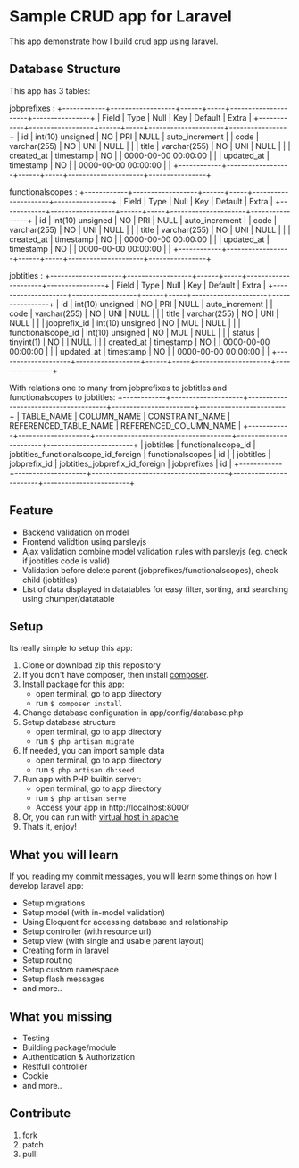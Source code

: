 Sample CRUD app for Laravel
===========================
This app demonstrate how I build crud app using laravel. 


## Database Structure
This app has 3 tables:

jobprefixes :
+------------+------------------+------+-----+---------------------+----------------+
| Field      | Type             | Null | Key | Default             | Extra          |
+------------+------------------+------+-----+---------------------+----------------+
| id         | int(10) unsigned | NO   | PRI | NULL                | auto_increment |
| code       | varchar(255)     | NO   | UNI | NULL                |                |
| title      | varchar(255)     | NO   | UNI | NULL                |                |
| created_at | timestamp        | NO   |     | 0000-00-00 00:00:00 |                |
| updated_at | timestamp        | NO   |     | 0000-00-00 00:00:00 |                |
+------------+------------------+------+-----+---------------------+----------------+

functionalscopes :
+------------+------------------+------+-----+---------------------+----------------+
| Field      | Type             | Null | Key | Default             | Extra          |
+------------+------------------+------+-----+---------------------+----------------+
| id         | int(10) unsigned | NO   | PRI | NULL                | auto_increment |
| code       | varchar(255)     | NO   | UNI | NULL                |                |
| title      | varchar(255)     | NO   | UNI | NULL                |                |
| created_at | timestamp        | NO   |     | 0000-00-00 00:00:00 |                |
| updated_at | timestamp        | NO   |     | 0000-00-00 00:00:00 |                |
+------------+------------------+------+-----+---------------------+----------------+

jobtitles :
+--------------------+------------------+------+-----+---------------------+----------------+
| Field              | Type             | Null | Key | Default             | Extra          |
+--------------------+------------------+------+-----+---------------------+----------------+
| id                 | int(10) unsigned | NO   | PRI | NULL                | auto_increment |
| code               | varchar(255)     | NO   | UNI | NULL                |                |
| title              | varchar(255)     | NO   | UNI | NULL                |                |
| jobprefix_id       | int(10) unsigned | NO   | MUL | NULL                |                |
| functionalscope_id | int(10) unsigned | NO   | MUL | NULL                |                |
| status             | tinyint(1)       | NO   |     | NULL                |                |
| created_at         | timestamp        | NO   |     | 0000-00-00 00:00:00 |                |
| updated_at         | timestamp        | NO   |     | 0000-00-00 00:00:00 |                |
+--------------------+------------------+------+-----+---------------------+----------------+

With relations one to many from jobprefixes to jobtitles and functionalscopes to jobtitles:
+------------+--------------------+--------------------------------------+-----------------------+------------------------+
| TABLE_NAME | COLUMN_NAME        | CONSTRAINT_NAME                      | REFERENCED_TABLE_NAME | REFERENCED_COLUMN_NAME |
+------------+--------------------+--------------------------------------+-----------------------+------------------------+
| jobtitles  | functionalscope_id | jobtitles_functionalscope_id_foreign | functionalscopes      | id                     |
| jobtitles  | jobprefix_id       | jobtitles_jobprefix_id_foreign       | jobprefixes           | id                     |
+------------+--------------------+--------------------------------------+-----------------------+------------------------+

## Feature
- Backend validation on model
- Frontend validtion using parsleyjs
- Ajax validation combine model validation rules with parsleyjs (eg. check if jobtitles code is valid)
- Validation before delete parent (jobprefixes/functionalscopes), check child (jobtitles)
- List of data displayed in datatables for easy filter, sorting, and searching using chumper/datatable
 

## Setup
Its really simple to setup this app:
1. Clone or download zip this repository
2. If you don't have composer, then install [composer](http://getcomposer.org).
3. Install package for this app:
   - open terminal, go to app directory
   - run `$ composer install`
4. Change database configuration in app/config/database.php
5. Setup database structure
   - open terminal, go to app directory
   - run `$ php artisan migrate`
6. If needed, you can import sample data
   - open terminal, go to app directory
   - run `$ php artisan db:seed`
7. Run app with PHP builtin server:
   - open terminal, go to app directory
   - run `$ php artisan serve`
   - Access your app in http://localhost:8000/
8. Or, you can run with [virtual host in apache](http://sawmac.com/xampp/virtualhosts/)
9. Thats it, enjoy!


## What you will learn
If you reading my [commit messages](https://github.com/rahmatawaludin/human-capital/commits/master), you will learn some things on how I develop laravel app:
- Setup migrations
- Setup model (with in-model validation)
- Using Eloquent for accessing database and relationship
- Setup controller (with resource url)
- Setup view (with single and usable parent layout)
- Creating form in laravel
- Setup routing
- Setup custom namespace
- Setup flash messages
- and more..

## What you missing
- Testing
- Building package/module
- Authentication & Authorization
- Restfull controller
- Cookie
- and more..

## Contribute
1. fork
2. patch
3. pull!
